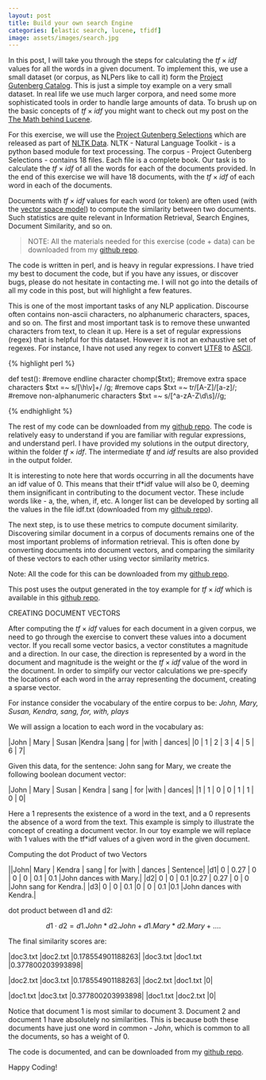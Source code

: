 ```yaml
---
layout: post
title: Build your own search Engine
categories: [elastic search, lucene, tfidf]
image: assets/images/search.jpg
---
```


In this post, I will take you through the steps for calculating the $tf \times idf$ values for all the words in a given document. To implement this, we use a small dataset (or corpus, as NLPers like to call it) form the [Project Gutenberg Catalog](http://www.gutenberg.org/). This is just a simple toy example on a very small dataset. In real life we use much larger corpora, and need some more sophisticated tools in order to handle large amounts of data. To brush up on the basic concepts of $tf \times idf$ you might want to check out my post on the [The Math behind Lucene](../core-of-lucene/index.html).

For this exercise, we will use the [Project Gutenberg Selections](http://www.gutenberg.org/) which are released as part of [NLTK Data](http://nltk.googlecode.com/svn/trunk/nltk_data/index.xml). NLTK - Natural Language Toolkit - is a python based module for text processing. The corpus - Project Gutenberg Selections - contains 18 files. Each file is a complete book. Our task is to calculate the $tf \times idf$ of all the words for each of the documents provided. In the end of this exercise we will have 18 documents, with the $tf \times idf$ of each word in each of the documents.

Documents with $tf \times idf$ values for each word (or token) are often used (with the [vector space model](http://en.wikipedia.org/wiki/Vector_space_model)) to compute the similarity between two documents. Such statistics are quite relevant in Information Retrieval, Search Engines, Document Similarity, and so on.

>NOTE: All the materials needed for this exercise (code + data) can be downloaded from my [github repo](https://github.com/rutum/tf-idf).

The code is written in perl, and is heavy in regular expressions. I have tried my best to document the code, but if you have any issues, or discover bugs, please do not hesitate in contacting me. I will not go into the details of all my code in this post, but will highlight a few features.

This is one of the most important tasks of any NLP application. Discourse often contains non-ascii characters, no alphanumeric characters, spaces, and so on. The first and most important task is to remove these unwanted characters from text, to clean it up. Here is a set of regular expressions (regex) that is helpful for this dataset. However it is not an exhaustive set of regexes. For instance, I have not used any regex to convert [UTF8](http://en.wikipedia.org/wiki/UTF-8) to [ASCII](http://en.wikipedia.org/wiki/ASCII).

{% highlight perl %}

def test():
            #remove endline character
            chomp($txt);
            #remove extra space characters
            $txt =~ s/[\h\v]+/ /g;
            #remove caps
            $txt =~ tr/[A-Z]/[a-z]/;
            #remove non-alphanumeric characters
            $txt =~ s/[^a-zA-Z\d\s]//g;

{% endhighlight %}

The rest of my code can be downloaded from my [github repo](https://github.com/rutum/tf-idf). The code is relatively easy to understand if you are familiar with regular expressions, and understand perl. I have provided my solutions in the output directory, within the folder $tf \times idf$. The intermediate $tf$ and $idf$ results are also provided in the output folder.

It is interesting to note here that words occurring in all the documents have an idf value of 0. This means that their tf*idf value will also be 0, deeming them insignificant in contributing to the document vector. These include words like - a, the, when, if, etc. A longer list can be developed by sorting all the values in the file idf.txt (downloaded from my [github repo](https://github.com/rutum/tf-idf)).

The next step, is to use these metrics to compute document similarity. Discovering similar document in a corpus of documents remains one of the most important problems of information retrieval. This is often done by converting documents into document vectors, and comparing the similarity of these vectors to each other using vector similarity metrics.

Note: All the code for this can be downloaded from my [github repo](https://github.com/rutum/document_similarity).

This post uses the output generated in the toy example for $tf \times idf$ which is available in this [github repo](https://github.com/rutum/document_similarity).

CREATING DOCUMENT VECTORS

After computing the $tf \times idf$ values for each document in a given corpus, we need to go through the exercise to convert these values into a document vector. If you recall some vector basics, a vector constitutes a magnitude and a direction. In our case, the direction is represented by a word in the document and magnitude is the weight or the $tf \times idf$ value of the word in the document. In order to simplify our vector calculations we pre-specify the locations of each word in the array representing the document, creating a sparse vector.

For instance consider the vocabulary of the entire corpus to be:
*John, Mary, Susan, Kendra, sang, for, with, plays*

We will assign a location to each word in the vocabulary as:

|John |   Mary |   Susan   |Kendra  |sang   | for |with |   dances|
|0  | 1  | 2 |  3 |  4 |  5 |  6 |  7|

Given this data, for the sentence: John sang for Mary, we create the following boolean document vector:

|John  |  Mary |   Susan |  Kendra | sang |   for |with  |  dances|
|1 |  1  | 0  | 0 |  1 |  1 |  0  | 0|

Here a 1 represents the existence of a word in the text, and a 0 represents the absence of a word from the text. This example is simply to illustrate the concept of creating a document vector. In our toy example we will replace with 1 values with the tf*idf values of a given word in the given document.

Computing the dot Product of two Vectors


 ||John|  Mary | Kendra | sang | for |with | dances | Sentence|
|d1|  0 |  0.27 | 0 | 0 | 0 | 0.1 | 0.1 |John dances with Mary.|
|d2|  0 | 0  | 0.1 |0.27 | 0.27 | 0 | 0 |John sang for Kendra.|
|d3|  0 |  0 |  0.1 |0 | 0 | 0.1 |0.1 |John dances with Kendra.|

dot product between d1 and d2:

$$ d1 \cdot d2 = d1.John * d2.John + d1.Mary * d2.Mary + ....$$

The final similarity scores are:

|doc3.txt |doc2.txt |0.178554901188263|
|doc3.txt |doc1.txt |0.377800203993898|

|doc2.txt |doc3.txt |0.178554901188263|
|doc2.txt |doc1.txt |0|

|doc1.txt |doc3.txt |0.377800203993898|
|doc1.txt |doc2.txt |0|


Notice that document 1 is most similar to document 3. Document 2 and document 1 have absolutely no similarities. This is because both these documents have just one word in common - *John*, which is common to all the documents, so has a weight of 0.

The code is documented, and can be downloaded from my [github repo](https://github.com/rutum/document_similarity).

Happy Coding!
